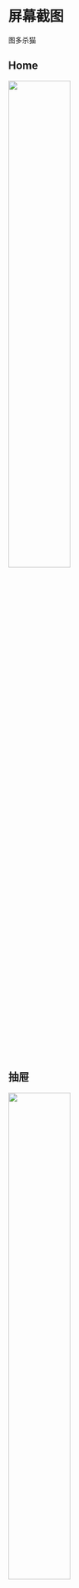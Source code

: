 # 屏幕截图
图多杀猫

## Home
<img src="Screenshot_01.png" width="50%" height="50%"/>

## 抽屉
<img src="Screenshot_02.png" width="50%" height="50%"/>

## 模式选择
<img src="Screenshot_03.png" width="50%" height="50%"/>

## 步行记录
<img src="Screenshot_04.png" width="50%" height="50%"/>

## 权限设置
<img src="Screenshot_05.png" width="50%" height="50%"/>

## 暴走监管
<img src="Screenshot_06.png" width="50%" height="50%"/>
<img src="Screenshot_07.png" width="50%" height="50%"/>

## 温柔提醒
<img src="Screenshot_08.png" width="50%" height="50%"/>
